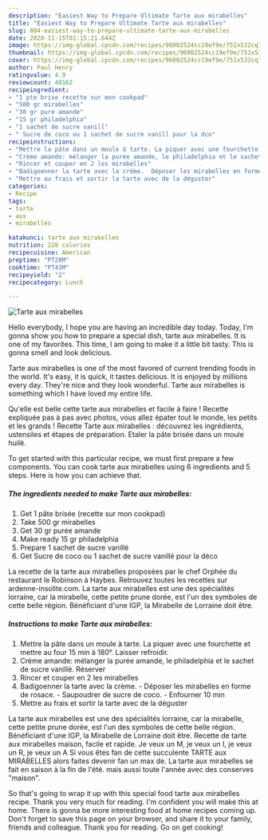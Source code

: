 ```yaml
---
description: "Easiest Way to Prepare Ultimate Tarte aux mirabelles"
title: "Easiest Way to Prepare Ultimate Tarte aux mirabelles"
slug: 884-easiest-way-to-prepare-ultimate-tarte-aux-mirabelles
date: 2020-11-15T01:15:21.644Z
image: https://img-global.cpcdn.com/recipes/96002524cc19ef9e/751x532cq70/tarte-aux-mirabelles-photo-principale-de-la-recette.jpg
thumbnail: https://img-global.cpcdn.com/recipes/96002524cc19ef9e/751x532cq70/tarte-aux-mirabelles-photo-principale-de-la-recette.jpg
cover: https://img-global.cpcdn.com/recipes/96002524cc19ef9e/751x532cq70/tarte-aux-mirabelles-photo-principale-de-la-recette.jpg
author: Paul Henry
ratingvalue: 4.9
reviewcount: 40162
recipeingredient:
- "1 pte brise recette sur mon cookpad"
- "500 gr mirabelles"
- "30 gr pure amande"
- "15 gr philadelphia"
- "1 sachet de sucre vanill"
- " Sucre de coco ou 1 sachet de sucre vanill pour la dco"
recipeinstructions:
- "Mettre la pâte dans un moule à tarte. La piquer avec une fourchette et mettre au four 15 min à 180°. Laisser refroidir."
- "Crème amande: mélanger la purée amande, le philadelphia et le sachet de sucre vanillé. Réserver"
- "Rincer et couper en 2 les mirabelles"
- "Badigoenner la tarte avec la crème.  Déposer les mirabelles en forme de rosace. Saupoudrer de sucre de coco. Enfourner 10 min"
- "Mettre au frais et sortir la tarte avec de la déguster"
categories:
- Recipe
tags:
- tarte
- aux
- mirabelles

katakunci: tarte aux mirabelles 
nutrition: 228 calories
recipecuisine: American
preptime: "PT28M"
cooktime: "PT43M"
recipeyield: "2"
recipecategory: Lunch

---
```



![Tarte aux mirabelles](https://img-global.cpcdn.com/recipes/96002524cc19ef9e/751x532cq70/tarte-aux-mirabelles-photo-principale-de-la-recette.jpg)

Hello everybody, I hope you are having an incredible day today. Today, I'm gonna show you how to prepare a special dish, tarte aux mirabelles. It is one of my favorites. This time, I am going to make it a little bit tasty. This is gonna smell and look delicious.

Tarte aux mirabelles is one of the most favored of current trending foods in the world. It's easy, it is quick, it tastes delicious. It is enjoyed by millions every day. They're nice and they look wonderful. Tarte aux mirabelles is something which I have loved my entire life.

Qu&#39;elle est belle cette tarte aux mirabelles et facile à faire ! Recette expliquée pas à pas avec photos, vous allez épater tout le monde, les petits et les grands ! Recette Tarte aux mirabelles : découvrez les ingrédients, ustensiles et étapes de préparation. Etaler la pâte brisée dans un moule huilé.


To get started with this particular recipe, we must first prepare a few components. You can cook tarte aux mirabelles using 6 ingredients and 5 steps. Here is how you can achieve that.

<!--inarticleads1-->

##### The ingredients needed to make Tarte aux mirabelles:

1. Get 1 pâte brisée (recette sur mon cookpad)
1. Take 500 gr mirabelles
1. Get 30 gr purée amande
1. Make ready 15 gr philadelphia
1. Prepare 1 sachet de sucre vanillé
1. Get  Sucre de coco ou 1 sachet de sucre vanillé pour la déco


La recette de la tarte aux mirabelles proposées par le chef Orphée du restaurant le Robinson à Haybes. Retrouvez toutes les recettes sur ardenne-insolite.com. La tarte aux mirabelles est une des spécialités lorraine, car la mirabelle, cette petite prune dorée, est l&#39;un des symboles de cette belle région. Bénéficiant d&#39;une IGP, la Mirabelle de Lorraine doit être. 

<!--inarticleads2-->

##### Instructions to make Tarte aux mirabelles:

1. Mettre la pâte dans un moule à tarte. La piquer avec une fourchette et mettre au four 15 min à 180°. Laisser refroidir.
1. Crème amande: mélanger la purée amande, le philadelphia et le sachet de sucre vanillé. Réserver
1. Rincer et couper en 2 les mirabelles
1. Badigoenner la tarte avec la crème.  - Déposer les mirabelles en forme de rosace. - Saupoudrer de sucre de coco. - Enfourner 10 min
1. Mettre au frais et sortir la tarte avec de la déguster


La tarte aux mirabelles est une des spécialités lorraine, car la mirabelle, cette petite prune dorée, est l&#39;un des symboles de cette belle région. Bénéficiant d&#39;une IGP, la Mirabelle de Lorraine doit être. Recette de tarte aux mirabelles maison, facile et rapide. Je veux un M, je veux un I, je veux un R, je veux un A Si vous êtes fan de cette succulente TARTE aux MIRABELLES alors faites devenir fan un max de. La tarte aux mirabelles se fait en saison à la fin de l&#39;été. mais aussi toute l&#39;année avec des conserves &#34;maison&#34;. 

So that's going to wrap it up with this special food tarte aux mirabelles recipe. Thank you very much for reading. I'm confident you will make this at home. There is gonna be more interesting food at home recipes coming up. Don't forget to save this page on your browser, and share it to your family, friends and colleague. Thank you for reading. Go on get cooking!
